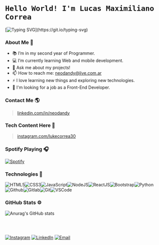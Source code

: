 <!-- **Neodandy/Lucas-Correa** is a ✨ _special_ ✨ repository because its `README.md` (this file) appears on your GitHub profile. -->

# `Hello World! I'm Lucas Maximiliano Correa`
[![Typing SVG](https://readme-typing-svg.herokuapp.com?font=comfortaa&color=8b72af&size=24&width=500&lines=Argentinian+Software+Developer.;Front-End+Developer.;Programming+Student.;Tech+Enthusiast.;Nice+to+meet+you...)](https://git.io/typing-svg)

### About Me 🧠
- 📚 I’m in my second year of Programmer.
- 💻 I’m currently learning Web and mobile development.
- 💬 Ask me about my projects!
- 📫 How to reach me: neodandy@live.com.ar
- ⚡ I love learning new things and exploring new technologies.
- 🚩 I'm looking for a job as a Front-End Developer.

<!--###  Portfolio 💻 -->
###  Contact Me 🌎
> <a  href="https://www.linkedin.com/in/neodandy"  target="_blank">linkedin.com/in/neodandy</a>

###  Tech Content Here 📸
> <a  href="https://www.instagram.com/lukecorrea31"  target="_blank">instagram.com/lukecorrea30</a>

### Spotify Playing 🎧
[![Spotify](https://spotify-now-playing-tau-teal.vercel.app/api/spotify)](https://open.spotify.com/user/Neodandy)


### Technologies 📱
![HTML5](https://img.icons8.com/color/30/html-5.png)![CSS3](https://img.icons8.com/color/30/css3.png)![JavaScript](https://img.icons8.com/color/30/javascript.png)![NodeJS](https://img.icons8.com/color/30/nodejs.png)![ReactJS](https://img.icons8.com/color/30/react-native.png)![Bootstrap](https://img.icons8.com/color/30/bootstrap.png)![Python](https://img.icons8.com/color/30/000000/python--v1.png)![Github](https://img.icons8.com/fluency/30/000000/github.png)![Gitlab](https://img.icons8.com/color/30/gitlab.png)![Git](https://img.icons8.com/color/30/git.png)![VSCode](https://img.icons8.com/color/30/visual-studio-code-2019.png)

###  GitHub Stats ⚙
![Anurag's GitHub stats](https://github-readme-stats.vercel.app/api?username=Neodandy&show_icons=true&title_color=8b72af&icon_color=8b72af&bg_color=222&text_color=FFF&hide_border=true)


<br><br>

[![Instagram](https://img.shields.io/badge/Instagram-orange.svg?&style=flat-square&logo=instagram&logoColor=white)](https://www.instagram.com/lukecorrea31)
[![LinkedIn](https://img.shields.io/badge/LinkedIn-%230077B5.svg?&style=flat-square&logo=linkedin&logoColor=white)](https://www.linkedin.com/in/neodandy)
[![Email](https://img.shields.io/badge/Email-critical.svg?&style=flat-square&logo=Gmail&logoColor=white)](mailto:neodandy@live.com.ar)
